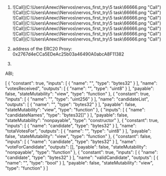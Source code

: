 1. ![Call](C:\Users\Алекс\Nervos\nervos_first_try\5 task\66666.png "Call")
![Call](C:\Users\Алекс\Nervos\nervos_first_try\5 task\66666.png "Call")
![Call](C:\Users\Алекс\Nervos\nervos_first_try\5 task\66666.png "Call")
![Call](C:\Users\Алекс\Nervos\nervos_first_try\5 task\66666.png "Call")
![Call](C:\Users\Алекс\Nervos\nervos_first_try\5 task\66666.png "Call")
![Call](C:\Users\Алекс\Nervos\nervos_first_try\5 task\66666.png "Call")
![Call](C:\Users\Алекс\Nervos\nervos_first_try\5 task\66666.png "Call")


2. address of the ERC20 Proxy: 0x2767d4eCCa5EDeAc25b03a46490A0abcA8F11382

3. 

ABI;

[
    {
      "constant": true,
      "inputs": [
        {
          "name": "",
          "type": "bytes32"
        }
      ],
      "name": "votesReceived",
      "outputs": [
        {
          "name": "",
          "type": "uint8"
        }
      ],
      "payable": false,
      "stateMutability": "view",
      "type": "function"
    },
    {
      "constant": true,
      "inputs": [
        {
          "name": "",
          "type": "uint256"
        }
      ],
      "name": "candidateList",
      "outputs": [
        {
          "name": "",
          "type": "bytes32"
        }
      ],
      "payable": false,
      "stateMutability": "view",
      "type": "function"
    },
    {
      "inputs": [
        {
          "name": "candidateNames",
          "type": "bytes32[]"
        }
      ],
      "payable": false,
      "stateMutability": "nonpayable",
      "type": "constructor"
    },
    {
      "constant": true,
      "inputs": [
        {
          "name": "candidate",
          "type": "bytes32"
        }
      ],
      "name": "totalVotesFor",
      "outputs": [
        {
          "name": "",
          "type": "uint8"
        }
      ],
      "payable": false,
      "stateMutability": "view",
      "type": "function"
    },
    {
      "constant": false,
      "inputs": [
        {
          "name": "candidate",
          "type": "bytes32"
        }
      ],
      "name": "voteForCandidate",
      "outputs": [],
      "payable": false,
      "stateMutability": "nonpayable",
      "type": "function"
    },
    {
      "constant": true,
      "inputs": [
        {
          "name": "candidate",
          "type": "bytes32"
        }
      ],
      "name": "validCandidate",
      "outputs": [
        {
          "name": "",
          "type": "bool"
        }
      ],
      "payable": false,
      "stateMutability": "view",
      "type": "function"
    }
]